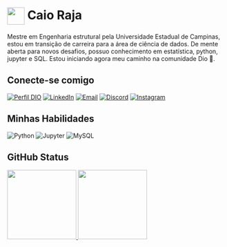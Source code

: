 <h1>
    <a href="https://web.dio.me/users/caioraja?tab=skills">
     <img align="center" width="40px" src="https://hermes.digitalinnovation.one/assets/diome/logo-minimized.png"></a>
    <span>Caio Raja</span>
</h1>

Mestre em Engenharia estrutural pela Universidade Estadual de Campinas, estou em transição de carreira para a área de ciência de dados. De mente aberta para novos desafios, possuo conhecimento em estatística, python, jupyter e SQL. Estou iniciando agora meu caminho na comunidade Dio 🙌. 

## Conecte-se comigo
[![Perfil DIO](https://img.shields.io/badge/-Meu%20Perfil%20na%20DIO-30A3DC?style=for-the-badge)](https://web.dio.me/users/caioraja/)
[![LinkedIn](https://img.shields.io/badge/LinkedIn-000?style=for-the-badge&logo=linkedin&logoColor=0E76A8)](https://www.linkedin.com/in/caioraja/)
[![Email](https://img.shields.io/badge/-Email-000?style=for-the-badge&logo=microsoft-outlook&logoColor=blue)](mailto:caioraja@outlook.com)
[![Discord](https://img.shields.io/badge/Discord-000?style=for-the-badge&logo=Discord)](https://www.discordapp.com/users/rasaec)
[![Instagram](https://img.shields.io/badge/Istagram-000?style=for-the-badge&logo=Instagram)](https://www.instagram.com/caioraja/)

## Minhas Habilidades
![Python](https://img.shields.io/badge/Python-000?style=for-the-badge&logo=python)
![Jupyter](https://img.shields.io/badge/Jupyter-000?style=for-the-badge&logo=jupyter)
![MySQL](https://img.shields.io/badge/MySQL-000?style=for-the-badge&logo=mysql)


## GitHub Status
<div>
    <a href = "https://github.com/caioraja">
    <img height = "160rem" src = "https://github-readme-stats.vercel.app/api?username=caioraja&theme=aura&show_icons=true"/>
    <img height = "160rem" src = "https://github-readme-stats-git-masterrstaa-rickstaa.vercel.app/api/top-langs/?username=caioraja&theme=aura"/>
</div>



